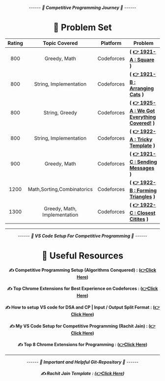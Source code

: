 <div align = "center">

_------ **🧠 Competitive Programming Journey 🧠** ------_

# 🌲 Problem Set

| **Rating** |      **Topic Covered**       | **Platform** | **Problem**                                                                                     |
| :--------: | :--------------------------: | :----------: | ----------------------------------------------------------------------------------------------- |
|    800     |         Greedy, Math         |  Codeforces  | **( [👉 1921-A : Square](https://codeforces.com/contest/1921/problem/A) )**                     |
|    800     |    String, Implementation    |  Codeforces  | **( [👉 1921-B : Arranging Cats](https://codeforces.com/contest/1921/problem/B) )**             |
|    800     |        String, Greedy        |  Codeforces  | **( [👉 1925-A : We Got Everything Covered!](https://codeforces.com/contest/1925/problem/A) )** |
|    800     |    String, Implementation    |  Codeforces  | **( [👉 1922-A : Tricky Template](https://codeforces.com/contest/1922/problem/A) )**            |
|    900     |         Greedy, Math         |  Codeforces  | **( [👉 1921-C : Sending Messages](https://codeforces.com/contest/1921/problem/C) )**           |
|    1200    |  Math,Sorting,Combinatorics  |  Codeforces  | **( [👉 1922-B : Forming Triangles](https://codeforces.com/contest/1922/problem/B) )**          |
|    1300    | Greedy, Math, Implementation |  Codeforces  | **( [👉 1922-C : Closest Citites](https://codeforces.com/contest/1922/problem/C) )**            |

</div>

<div align = "center">

<hr>

_------ **🧠 VS Code Setup For Competitive Programming 🧠** ------_

# 🌲 Useful Resources

#### ✍️ Competitive Programming Setup (Algorithms Conquered) : **([👉Click Here](https://www.youtube.com/watch?v=ehVuc1Rfifc))**

#### ✍️ Top Chrome Extensions for Best Experience on Codeforces : **([👉Click Here](https://www.youtube.com/watch?v=nVWvsvG1oCs))**

#### ✍️ How to setup VS code for DSA and CP | Input / Output Split Format : **([👉Click Here](https://youtu.be/h3uDCJ5mvgw?si=8zKc42-UvJqdT90u))**

#### ✍️ My VS Code Setup for Competitive Programming (Rachit Jain) : **([👉Click Here](https://youtu.be/Y-_3rXgrRAY?si=FKEuelSk4ehbg6wV))**

#### ✍️ Top 8 Chrome Extensions for Programming : **([👉Click Here](https://youtu.be/t-d9CwPV--A?si=gZJQnBaVlwdI6otx))**

<hr>

_------ **🎥 Important and Helpful Git-Repository 🎥** ------_

##### ✍️ Rachit Jain Template : **([👉Click Here](https://github.com/rachitiitr/CodeforcesContestBot/blob/master/template.cpp))**

</div>
